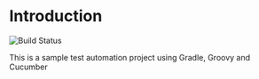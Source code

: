 # Introduction

![Build Status](https://travis-ci.org/DIZhang1109/gradle-groovy-playground.svg?branch=master)

This is a sample test automation project using Gradle, Groovy and Cucumber
